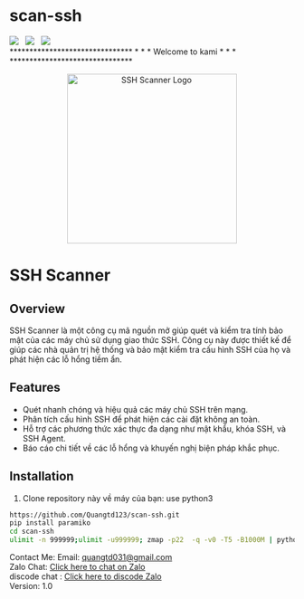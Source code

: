 # scan-ssh
                                                                                                        
<p>
 <img src="https://img.shields.io/github/stars/hoaan1995/Cosmic-Mirai?color=%23DF0067&style=for-the-badge"/> &nbsp;
 <img src="https://img.shields.io/github/forks/hoaan1995/Cosmic-Mirai?color=%239999FF&style=for-the-badge"/> &nbsp;
 <img src="https://img.shields.io/github/license/hoaan1995/Cosmic-Mirai?color=%23E8E8E8&style=for-the-badge"/> &nbsp;
</br>
 *******************************
*                             *
*    Welcome to kami     *
*                             *
*******************************    
<p align="center">
  <img src="https://static.vecteezy.com/system/resources/previews/009/119/164/non_2x/ssh-logo-ssh-letter-ssh-letter-logo-design-initials-ssh-logo-linked-with-circle-and-uppercase-monogram-logo-ssh-typography-for-technology-business-and-real-estate-brand-vector.jpg" alt="SSH Scanner Logo" style="width: 300px;">
</p>

# SSH Scanner


## Overview

SSH Scanner là một công cụ mã nguồn mở giúp quét và kiểm tra tính bảo mật của các máy chủ sử dụng giao thức SSH. Công cụ này được thiết kế để giúp các nhà quản trị hệ thống và bảo mật kiểm tra cấu hình SSH của họ và phát hiện các lỗ hổng tiềm ẩn.

## Features

- Quét nhanh chóng và hiệu quả các máy chủ SSH trên mạng.
- Phân tích cấu hình SSH để phát hiện các cài đặt không an toàn.
- Hỗ trợ các phương thức xác thực đa dạng như mật khẩu, khóa SSH, và SSH Agent.
- Báo cáo chi tiết về các lỗ hổng và khuyến nghị biện pháp khắc phục.

## Installation

1. Clone repository này về máy của bạn:
use python3 

```bash
https://github.com/Quangtd123/scan-ssh.git
pip install paramiko
cd scan-ssh
ulimit -n 999999;ulimit -u999999; zmap -p22  -q -v0 -T5 -B1000M | python rdp.py pass.txt 50 out.txt
```


Contact Me:
Email: quangtd031@gmail.com </br>
Zalo Chat: <a href="https://zalo.me/g/lzlrlz963">Click here to chat on Zalo</a></br>
discode chat :  <a href="https://discord.gg/7XqJrM2n">Click here to discode Zalo</a></br>
Version: 1.0



